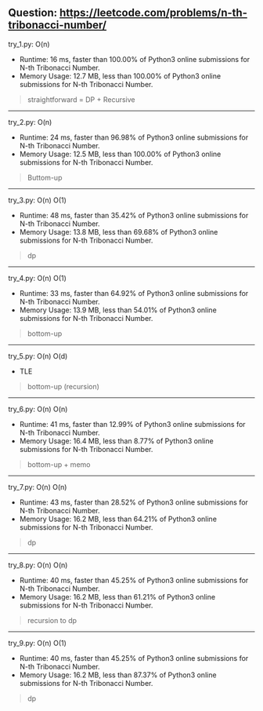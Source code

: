 Question: https://leetcode.com/problems/n-th-tribonacci-number/
---

try_1.py: O(n)

* Runtime: 16 ms, faster than 100.00% of Python3 online submissions for N-th Tribonacci Number.
* Memory Usage: 12.7 MB, less than 100.00% of Python3 online submissions for N-th Tribonacci Number.

> straightforward = DP + Recursive

---

try_2.py: O(n)

* Runtime: 24 ms, faster than 96.98% of Python3 online submissions for N-th Tribonacci Number.
* Memory Usage: 12.5 MB, less than 100.00% of Python3 online submissions for N-th Tribonacci Number.

> Buttom-up

---

try_3.py: O(n) O(1)

* Runtime: 48 ms, faster than 35.42% of Python3 online submissions for N-th Tribonacci Number.
* Memory Usage: 13.8 MB, less than 69.68% of Python3 online submissions for N-th Tribonacci Number.

> dp

---

try_4.py: O(n) O(1)

* Runtime: 33 ms, faster than 64.92% of Python3 online submissions for N-th Tribonacci Number.
* Memory Usage: 13.9 MB, less than 54.01% of Python3 online submissions for N-th Tribonacci Number.

> bottom-up

---

try_5.py: O(n) O(d)

* TLE

> bottom-up (recursion)

---

try_6.py: O(n) O(n)

* Runtime: 41 ms, faster than 12.99% of Python3 online submissions for N-th Tribonacci Number.
* Memory Usage: 16.4 MB, less than 8.77% of Python3 online submissions for N-th Tribonacci Number.

> bottom-up + memo

---

try_7.py: O(n) O(n)

* Runtime: 43 ms, faster than 28.52% of Python3 online submissions for N-th Tribonacci Number.
* Memory Usage: 16.2 MB, less than 64.21% of Python3 online submissions for N-th Tribonacci Number.

> dp

---

try_8.py: O(n) O(n)

* Runtime: 40 ms, faster than 45.25% of Python3 online submissions for N-th Tribonacci Number.
* Memory Usage: 16.2 MB, less than 61.21% of Python3 online submissions for N-th Tribonacci Number.

> recursion to dp

---

try_9.py: O(n) O(1)

* Runtime: 40 ms, faster than 45.25% of Python3 online submissions for N-th Tribonacci Number.
* Memory Usage: 16.2 MB, less than 87.37% of Python3 online submissions for N-th Tribonacci Number.

> dp
